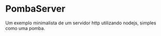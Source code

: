 # PombaServer
Um exemplo minimalista de um servidor http utilizando nodejs, simples como uma pomba.
